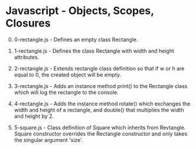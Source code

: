 # Javascript - Objects, Scopes, Closures

0. 0-rectangle.js - Defines an empty class Rectangle.

1. 1-rectangle.js - Defines the class Rectangle with width and height attributes.

2. 2-rectangle.js - Extends rectangle class definition so that if w or h are equal to 0, the created object will be empty.

3. 3-rectangle.js - Adds an instance method print() to the Rectangle class which will log the rectangle to the console.

4. 4-rectangle.js - Adds the instance method rotate() which exchanges the width and height of a rectangle, and double() that multiplies the width and height by 2.

5. 5-square.js - Class definition of Square which inherits from Revtangle. Square constructor overrides the Rectangle constructor and only takes the singular argument 'size'.
